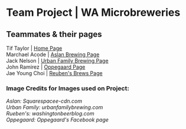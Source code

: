 # Team Project \| WA Microbreweries 

## Teammates & their pages
Tif Taylor \| [Home Page](https://tiftaylor.github.io/wa-microbreweries-102/)  
Marchael Acode \| [Aslan Brewing Page](https://kuya32.github.io/wa-microbreweries-102/)  
Jack Nelson \| [Urban Family Brewing Page](https://jnelsonholding.github.io/wa-microbreweries-102/)  
John Ramirez \| [Oppegaard Page]()  
Jae Young Choi \| [Reuben's Brews Page](https://choi702.github.io/class4-demo/)  
  
  
    

### Image Credits for Images used on Project:
_Aslan: Squarespacee-cdn.com_  
_Urban Family: urbanfamilybrewing.com_  
_Rueben's: washingtonbeerblog.com_  
_Oppegaard: Oppegaard's Facebook page_  
